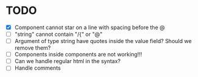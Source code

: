 # TODO
 
- [x] Component cannot star on a line with spacing before the @
- [ ] "string" cannot contain "/{" or "\@"
- [ ] Argument of type string have quotes inside the value field? Should we remove them?
- [ ] Components inside components are not working!!!
- [ ] Can we handle regular html in the syntax?
- [ ] Handle comments
